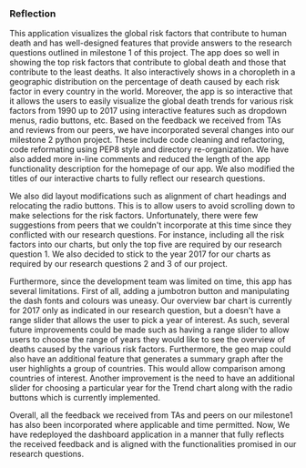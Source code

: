 ### Reflection


This application visualizes the global risk factors that contribute to human death and has well-designed features that provide answers to the research questions outlined in milestone 1 of this project. The app does so well in showing the top risk factors that contribute to global death and those that contribute to the least deaths. It also interactively shows in a choropleth in a geographic distribution on the percentage of death caused by each risk factor in every country in the world. Moreover, the app is so interactive that it allows the users to easily visualize the global death trends for various risk factors from 1990 up to 2017 using interactive features such as dropdown menus, radio buttons, etc.
Based on the feedback we received from TAs and reviews from our peers, we have incorporated several changes into our milestone 2 python project. These include code cleaning and refactoring, code reformating using PEP8 style and directory re-organization. We have also added more in-line comments and reduced the length of the app functionality description for the homepage of our app. We also modified the titles of our interactive charts to fully reflect our research questions. 

We also did layout modifications such as alignment of chart headings and relocating the radio buttons. This is to allow users to avoid scrolling down to make selections for the risk factors.
Unfortunately, there were few suggestions from peers that we couldn't incorporate at this time since they conflicted with our research questions. For instance,  including all the risk factors into our charts, but only the top five are required by our research question 1. We also decided to stick to the year 2017 for our charts as required by our research questions 2 and 3 of our project.

Furthermore, since the development team was limited on time, this app has several limitations. First of all, adding a jumbotron button and manipulating the dash fonts and colours was uneasy. Our overview bar chart is currently for 2017 only as indicated in our research question, but a doesn't have a range slider that allows the user to pick a year of interest.
As such, several future improvements could be made such as having a range slider to allow users to choose the range of years they would like to see the overview of deaths caused by the various risk factors. Furthermore, the geo map could also have an additional feature that generates a summary graph after the user highlights a group of countries. This would allow comparison among countries of interest. Another improvement is the need to have an additional slider for choosing a particular year for the Trend chart along with the radio buttons which is currently implemented.

Overall, all the feedback we received from TAs and peers on our milestone1 has also been incorporated where applicable and time permitted. Now, We have redeployed the dashboard application in a manner that fully reflects the received feedback and is aligned with the functionalities promised in our research questions.
